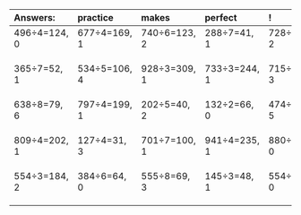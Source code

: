 | Answers: | practice | makes | perfect | ! |
| :--- | :--- | :--- | :--- | :--- |
| 496÷4=124, 0 | 677÷4=169, 1 | 740÷6=123, 2 | 288÷7=41, 1 | 728÷6=121, 2 | 
|   |   |   |   |   | 
|   |   |   |   |   | 
|   |   |   |   |   | 
| 365÷7=52, 1 | 534÷5=106, 4 | 928÷3=309, 1 | 733÷3=244, 1 | 715÷4=178, 3 | 
|   |   |   |   |   | 
|   |   |   |   |   | 
|   |   |   |   |   | 
| 638÷8=79, 6 | 797÷4=199, 1 | 202÷5=40, 2 | 132÷2=66, 0 | 474÷7=67, 5 | 
|   |   |   |   |   | 
|   |   |   |   |   | 
|   |   |   |   |   | 
| 809÷4=202, 1 | 127÷4=31, 3 | 701÷7=100, 1 | 941÷4=235, 1 | 880÷2=440, 0 | 
|   |   |   |   |   | 
|   |   |   |   |   | 
|   |   |   |   |   | 
| 554÷3=184, 2 | 384÷6=64, 0 | 555÷8=69, 3 | 145÷3=48, 1 | 554÷2=277, 0 | 
|   |   |   |   |   | 
|   |   |   |   |   | 
|   |   |   |   |   | 
